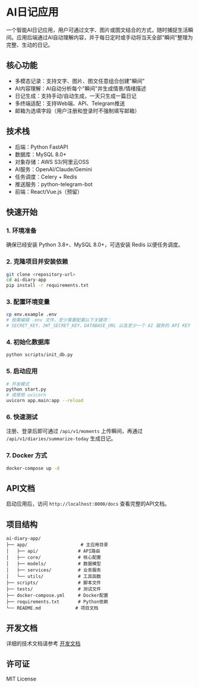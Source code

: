 # AI日记应用

一个智能AI日记应用，用户可通过文字、图片或图文结合的方式，随时捕捉生活瞬间。应用后端通过AI自动理解内容，并于每日定时或手动将当天全部"瞬间"整理为完整、生动的日记。

## 核心功能

- 多模态记录：支持文字、图片、图文任意组合创建"瞬间"
- AI内容理解：AI自动分析每个"瞬间"并生成情景/情绪描述
- 日记生成：支持手动/自动生成，一天只生成一篇日记
- 多终端适配：支持Web端、API、Telegram推送
- 邮箱为选填字段（用户注册和登录时不强制填写邮箱）

## 技术栈

- 后端：Python FastAPI
- 数据库：MySQL 8.0+
- 对象存储：AWS S3/阿里云OSS
- AI服务：OpenAI/Claude/Gemini
- 任务调度：Celery + Redis
- 推送服务：python-telegram-bot
- 前端：React/Vue.js（预留）

## 快速开始
### 1. 环境准备
确保已经安装 Python 3.8+、MySQL 8.0+，可选安装 Redis 以便任务调度。

### 2. 克隆项目并安装依赖
```bash
git clone <repository-url>
cd ai-diary-app
pip install -r requirements.txt
```

### 3. 配置环境变量
```bash
cp env.example .env
# 按需编辑 .env 文件，至少需要配置以下关键项：
# SECRET_KEY、JWT_SECRET_KEY、DATABASE_URL 以及至少一个 AI 服务的 API KEY
```

### 4. 初始化数据库
```bash
python scripts/init_db.py
```

### 5. 启动应用
```bash
# 开发模式
python start.py
# 或使用 uvicorn
uvicorn app.main:app --reload
```

### 6. 快速测试
注册、登录后即可通过 `/api/v1/moments` 上传瞬间，再通过 `/api/v1/diaries/summarize-today` 生成日记。

### 7. Docker 方式
```bash
docker-compose up -d
```

## API文档

启动应用后，访问 `http://localhost:8000/docs` 查看完整的API文档。

## 项目结构

```
ai-diary-app/
├── app/                    # 主应用目录
│   ├── api/               # API路由
│   ├── core/              # 核心配置
│   ├── models/            # 数据模型
│   ├── services/          # 业务服务
│   └── utils/             # 工具函数
├── scripts/               # 脚本文件
├── tests/                 # 测试文件
├── docker-compose.yml     # Docker配置
├── requirements.txt       # Python依赖
└── README.md             # 项目文档
```

## 开发文档

详细的技术文档请参考 [开发文档](docs/development.md)

## 许可证

MIT License 
